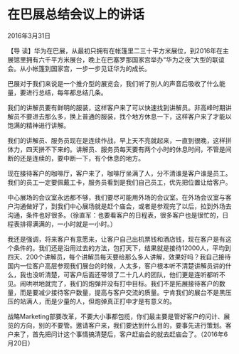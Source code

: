 # 在巴展总结会议上的讲话

2016年3月31日

【导 读】华为在巴展，从最初只拥有在帐篷里二三十平方米展位，到2016年在主展馆里拥有六千平方米展台，晚上在巴塞罗那国家宫举办“华为之夜”大型的联谊会。从小帐篷到国家宫，一步一步见证华为的成长。

巴展对于我们来说是一个推介型的展览会，我们听了别人的声音后吸收了什么能量，要进行总结，每年都总结几条。

我们的讲解员要有鲜明的服装，这样客户来了可以快速找到讲解员。非高峰时期讲解员不要进去那么多，换上普通的服装，找个地方休息一下，这样客户来了才能以饱满的精神进行讲解。

我们的讲解员、服务员现在是连续作战，早上天不亮就起来，一直到很晚，这样拼体力，四天拼不下来的。讲解员、服务员每天要有两个小时的休息时间，不管是间断的还是连续的，要中断一下，有个休息的地方。

现在接待客户的咖啡厅，客户来了，咖啡厅坐满了人，分不清谁是客户谁是员工。我们的员工一定要佩戴工卡，服务员看到是我们自己员工，优先把位置让给客户。

中心展场的会议室永远都不够，我们要尽可能用外场的会议室。在外场会议室与客户沟通做好了，到我们中心展场就是赶个庙会，或者是参观完了以后，拉到外场去沟通，条件也好很多。（徐直军：也要看客户的日程表，很多客户也是很忙的，日程表排得满满的，一小时就是一小时。）

我还是强调，将来客户有意愿来，让客户自己出机票钱和酒店钱，现在客户是有这个条件的。我们还是沿用过去的方法，包打天下，结果就是接待12000人，平均到四天、200个讲解员，每个讲解员每天要给那么多人讲解，效果好吗？我自己接待国内一位客户高层参观我们展台的时候，人太多，客户根本听不清楚讲解员讲的什么，我也没听清楚，可客户后面还带领了二十几人的团队，他们更是连听都听不见。闹哄哄地就完了，我们的炮弹并没有打中目标。我们不是拓展接待客户的数量，而是要减少接待客户数量，提高与客户交流的质量。宁肯我们的展台不是黑压压的站满人，而是少量的人，但炮弹真正打中才是有意义的。

战略Marketing部要改革，不要大小事都包揽，你们最主要是管好客户的问计、展览的方向，别的不要管。邀请客户来，我们要达到什么目的，要事先进行策划。客户来了，首先把问计这个事情搞清楚后，客户赶庙会的就去赶庙会了。（2016年6月20日）


